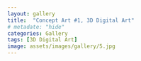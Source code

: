 ```yaml
---
layout: gallery
title:  "Concept Art #1, 3D Digital Art"
# metadate: "hide"
categories: Gallery
tags: [3D Digital Art]
image: assets/images/gallery/5.jpg
---
```

